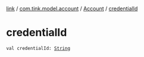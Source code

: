 [link](../../index.md) / [com.tink.model.account](../index.md) / [Account](index.md) / [credentialId](./credential-id.md)

# credentialId

`val credentialId: `[`String`](https://kotlinlang.org/api/latest/jvm/stdlib/kotlin/-string/index.html)
